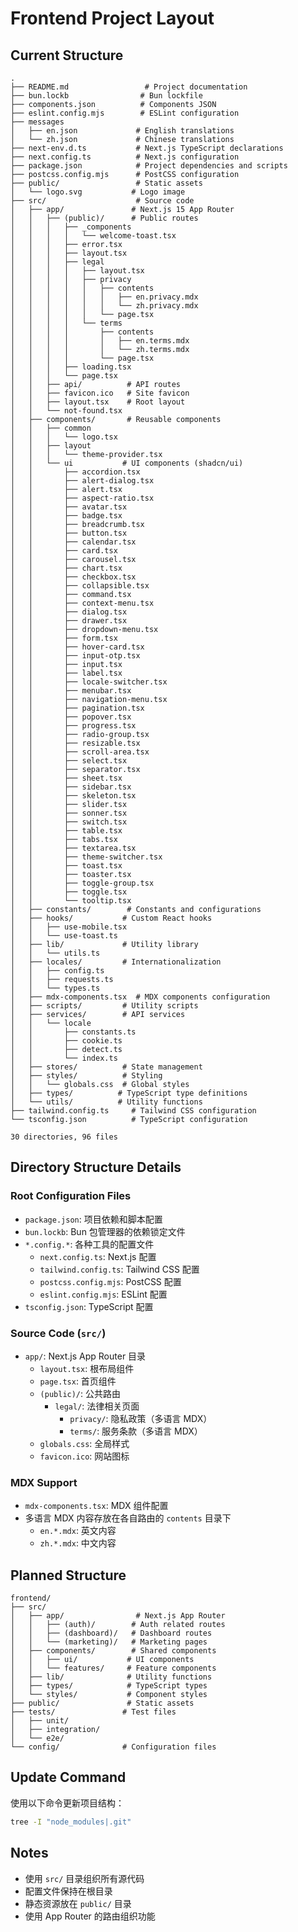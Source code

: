 # Frontend Project Layout

## Current Structure
```
.
├── README.md                 # Project documentation
├── bun.lockb                # Bun lockfile
├── components.json          # Components JSON
├── eslint.config.mjs        # ESLint configuration
├── messages
│   ├── en.json             # English translations
│   └── zh.json             # Chinese translations
├── next-env.d.ts           # Next.js TypeScript declarations
├── next.config.ts          # Next.js configuration
├── package.json            # Project dependencies and scripts
├── postcss.config.mjs      # PostCSS configuration
├── public/                 # Static assets
│   └── logo.svg           # Logo image
├── src/                    # Source code
│   ├── app/               # Next.js 15 App Router
│   │   ├── (public)/      # Public routes
│   │   │   ├── _components
│   │   │   │   └── welcome-toast.tsx
│   │   │   ├── error.tsx
│   │   │   ├── layout.tsx
│   │   │   ├── legal
│   │   │   │   ├── layout.tsx
│   │   │   │   ├── privacy
│   │   │   │   │   ├── contents
│   │   │   │   │   │   ├── en.privacy.mdx
│   │   │   │   │   │   └── zh.privacy.mdx
│   │   │   │   │   └── page.tsx
│   │   │   │   └── terms
│   │   │   │       ├── contents
│   │   │   │       │   ├── en.terms.mdx
│   │   │   │       │   └── zh.terms.mdx
│   │   │   │       └── page.tsx
│   │   │   ├── loading.tsx
│   │   │   └── page.tsx
│   │   ├── api/          # API routes
│   │   ├── favicon.ico   # Site favicon
│   │   ├── layout.tsx    # Root layout
│   │   └── not-found.tsx
│   ├── components/       # Reusable components
│   │   ├── common
│   │   │   └── logo.tsx
│   │   ├── layout
│   │   │   └── theme-provider.tsx
│   │   └── ui           # UI components (shadcn/ui)
│   │       ├── accordion.tsx
│   │       ├── alert-dialog.tsx
│   │       ├── alert.tsx
│   │       ├── aspect-ratio.tsx
│   │       ├── avatar.tsx
│   │       ├── badge.tsx
│   │       ├── breadcrumb.tsx
│   │       ├── button.tsx
│   │       ├── calendar.tsx
│   │       ├── card.tsx
│   │       ├── carousel.tsx
│   │       ├── chart.tsx
│   │       ├── checkbox.tsx
│   │       ├── collapsible.tsx
│   │       ├── command.tsx
│   │       ├── context-menu.tsx
│   │       ├── dialog.tsx
│   │       ├── drawer.tsx
│   │       ├── dropdown-menu.tsx
│   │       ├── form.tsx
│   │       ├── hover-card.tsx
│   │       ├── input-otp.tsx
│   │       ├── input.tsx
│   │       ├── label.tsx
│   │       ├── locale-switcher.tsx
│   │       ├── menubar.tsx
│   │       ├── navigation-menu.tsx
│   │       ├── pagination.tsx
│   │       ├── popover.tsx
│   │       ├── progress.tsx
│   │       ├── radio-group.tsx
│   │       ├── resizable.tsx
│   │       ├── scroll-area.tsx
│   │       ├── select.tsx
│   │       ├── separator.tsx
│   │       ├── sheet.tsx
│   │       ├── sidebar.tsx
│   │       ├── skeleton.tsx
│   │       ├── slider.tsx
│   │       ├── sonner.tsx
│   │       ├── switch.tsx
│   │       ├── table.tsx
│   │       ├── tabs.tsx
│   │       ├── textarea.tsx
│   │       ├── theme-switcher.tsx
│   │       ├── toast.tsx
│   │       ├── toaster.tsx
│   │       ├── toggle-group.tsx
│   │       ├── toggle.tsx
│   │       └── tooltip.tsx
│   ├── constants/        # Constants and configurations
│   ├── hooks/           # Custom React hooks
│   │   ├── use-mobile.tsx
│   │   └── use-toast.ts
│   ├── lib/             # Utility library
│   │   └── utils.ts
│   ├── locales/         # Internationalization
│   │   ├── config.ts
│   │   ├── requests.ts
│   │   └── types.ts
│   ├── mdx-components.tsx  # MDX components configuration
│   ├── scripts/         # Utility scripts
│   ├── services/        # API services
│   │   └── locale
│   │       ├── constants.ts
│   │       ├── cookie.ts
│   │       ├── detect.ts
│   │       └── index.ts
│   ├── stores/          # State management
│   ├── styles/          # Styling
│   │   └── globals.css  # Global styles
│   ├── types/          # TypeScript type definitions
│   └── utils/          # Utility functions
├── tailwind.config.ts     # Tailwind CSS configuration
└── tsconfig.json          # TypeScript configuration

30 directories, 96 files
```

## Directory Structure Details

### Root Configuration Files
- `package.json`: 项目依赖和脚本配置
- `bun.lockb`: Bun 包管理器的依赖锁定文件
- `*.config.*`: 各种工具的配置文件
  - `next.config.ts`: Next.js 配置
  - `tailwind.config.ts`: Tailwind CSS 配置
  - `postcss.config.mjs`: PostCSS 配置
  - `eslint.config.mjs`: ESLint 配置
- `tsconfig.json`: TypeScript 配置

### Source Code (`src/`)
- `app/`: Next.js App Router 目录
  - `layout.tsx`: 根布局组件
  - `page.tsx`: 首页组件
  - `(public)/`: 公共路由
    - `legal/`: 法律相关页面
      - `privacy/`: 隐私政策（多语言 MDX）
      - `terms/`: 服务条款（多语言 MDX）
  - `globals.css`: 全局样式
  - `favicon.ico`: 网站图标

### MDX Support
- `mdx-components.tsx`: MDX 组件配置
- 多语言 MDX 内容存放在各自路由的 `contents` 目录下
  - `en.*.mdx`: 英文内容
  - `zh.*.mdx`: 中文内容

## Planned Structure
```
frontend/
├── src/
│   ├── app/                # Next.js App Router
│   │   ├── (auth)/        # Auth related routes
│   │   ├── (dashboard)/   # Dashboard routes
│   │   └── (marketing)/   # Marketing pages
│   ├── components/        # Shared components
│   │   ├── ui/           # UI components
│   │   └── features/     # Feature components
│   ├── lib/              # Utility functions
│   ├── types/            # TypeScript types
│   └── styles/           # Component styles
├── public/               # Static assets
├── tests/               # Test files
│   ├── unit/
│   ├── integration/
│   └── e2e/
└── config/              # Configuration files
```

## Update Command
使用以下命令更新项目结构：
```bash
tree -I "node_modules|.git"
```

## Notes
- 使用 `src/` 目录组织所有源代码
- 配置文件保持在根目录
- 静态资源放在 `public/` 目录
- 使用 App Router 的路由组织功能
